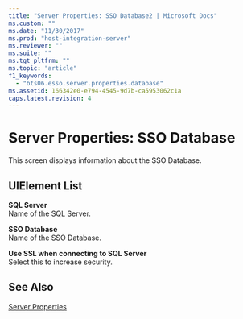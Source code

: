```yaml
---
title: "Server Properties: SSO Database2 | Microsoft Docs"
ms.custom: ""
ms.date: "11/30/2017"
ms.prod: "host-integration-server"
ms.reviewer: ""
ms.suite: ""
ms.tgt_pltfrm: ""
ms.topic: "article"
f1_keywords: 
  - "bts06.esso.server.properties.database"
ms.assetid: 166342e0-e794-4545-9d7b-ca5953062c1a
caps.latest.revision: 4
---
```

# Server Properties: SSO Database
This screen displays information about the SSO Database.  
  
## UIElement List  
 **SQL Server**  
 Name of the SQL Server.  
  
 **SSO Database**  
 Name of the SSO Database.  
  
 **Use SSL when connecting to SQL Server**  
 Select this to increase security.  
  
## See Also  
 [Server Properties](../core/server-properties2.md)